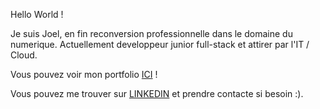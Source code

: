 Hello World !

Je suis Joel, en fin reconversion professionnelle dans le domaine du numerique.
Actuellement developpeur junior full-stack et attirer par l'IT / Cloud.

Vous pouvez voir mon portfolio [ICI](http(s)://jobenass.github.io) !

Vous pouvez me trouver sur [LINKEDIN](https://www.linkedin.com/in/joel-benassac/) et prendre contacte si besoin :).

